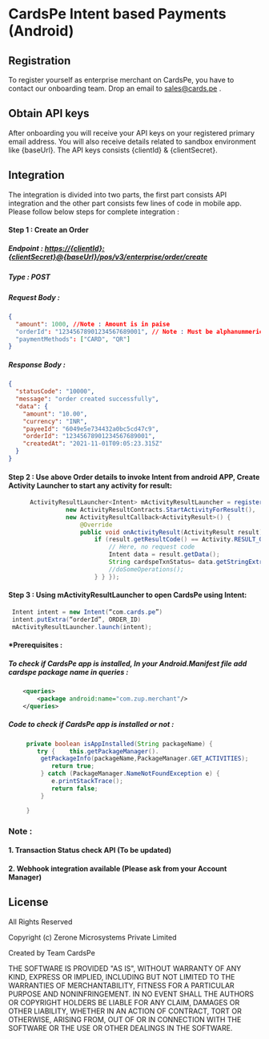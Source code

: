 # CardsPe Intent based Payments (Android)

## Registration

To register yourself as enterprise merchant on CardsPe, you have to contact our onboarding team. Drop an email to <sales@cards.pe> .

## Obtain API keys

After onboarding you will receive your API keys on your registered primary email address. You will also receive details related to sandbox environment like {baseUrl}.
The API keys consists {clientId} & {clientSecret}.

## Integration

The integration is divided into two parts, the first part consists API integration and the other part consists few lines of code in mobile app.
Please follow below steps for complete integration :

#### Step 1 : Create an Order

##### Endpoint : <https://{clientId}:{clientSecret}@{baseUrl}/pos/v3/enterprise/order/create>

##### Type : POST

##### Request Body :

```json
{
  "amount": 1000, //Note : Amount is in paise
  "orderId": "12345678901234567689001", // Note : Must be alphanummeric & unique
  "paymentMethods": ["CARD", "QR"]
}
```

##### Response Body :

```json
{
  "statusCode": "10000",
  "message": "order created successfully",
  "data": {
    "amount": "10.00",
    "currency": "INR",
    "payeeId": "6049e5e734432a0bc5cd47c9",
    "orderId": "12345678901234567689001",
    "createdAt": "2021-11-01T09:05:23.315Z"
  }
}
```

#### Step 2 : Use above Order details to invoke Intent from android APP, Create Activity Launcher to start any activity for result:

```java
      ActivityResultLauncher<Intent> mActivityResultLauncher = registerForActivityResult(
                new ActivityResultContracts.StartActivityForResult(),
                new ActivityResultCallback<ActivityResult>() {
                    @Override
                    public void onActivityResult(ActivityResult result) {
                        if (result.getResultCode() == Activity.RESULT_OK) {
                            // Here, no request code
                            Intent data = result.getData();
                            String cardspeTxnStatus= data.getStringExtra("status")
                            //doSomeOperations();
                        } } });

```

#### Step 3 : Using mActivityResultLauncher to open CardsPe using Intent:

```java
 Intent intent = new Intent(“com.cards.pe”)
 intent.putExtra(“orderId”, ORDER_ID)
 mActivityResultLauncher.launch(intent);

```

#### \*Prerequisites :

##### To check if CardsPe app is installed, In your Android.Manifest file add cardspe package name in queries :

```xml
    <queries>
        <package android:name="com.zup.merchant"/>
    </queries>

```

##### Code to check if CardsPe app is installed or not :

```java
     private boolean isAppInstalled(String packageName) {
        try {    this.getPackageManager().
         getPackageInfo(packageName,PackageManager.GET_ACTIVITIES);
            return true;
         } catch (PackageManager.NameNotFoundException e) {
            e.printStackTrace();
            return false;
         }

     }

```

### Note :

#### 1. Transaction Status check API (To be updated)

#### 2. Webhook integration available (Please ask from your Account Manager)

## License

All Rights Reserved

Copyright (c) Zerone Microsystems Private Limited

Created by
Team CardsPe

THE SOFTWARE IS PROVIDED "AS IS", WITHOUT WARRANTY OF ANY KIND, EXPRESS OR
IMPLIED, INCLUDING BUT NOT LIMITED TO THE WARRANTIES OF MERCHANTABILITY,
FITNESS FOR A PARTICULAR PURPOSE AND NONINFRINGEMENT. IN NO EVENT SHALL THE
AUTHORS OR COPYRIGHT HOLDERS BE LIABLE FOR ANY CLAIM, DAMAGES OR OTHER
LIABILITY, WHETHER IN AN ACTION OF CONTRACT, TORT OR OTHERWISE, ARISING FROM,
OUT OF OR IN CONNECTION WITH THE SOFTWARE OR THE USE OR OTHER DEALINGS IN
THE SOFTWARE.
